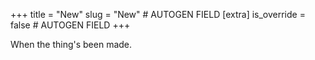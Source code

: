 +++
title = "New"
slug = "New" # AUTOGEN FIELD
[extra]
is_override = false # AUTOGEN FIELD
+++

When the thing's been made.